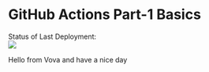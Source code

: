 # GitHub Actions Part-1 Basics


Status of Last Deployment:<br>
<img src="https://github.com/ligum/github-actions-part1-basics/workflows/test.yml/badge.svg?branch=master"><br>



Hello from Vova and have a nice day
